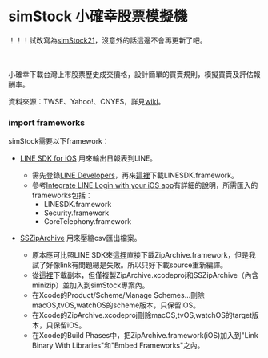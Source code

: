 # simStock 小確幸股票模擬機

！！！試改寫為[simStock21](https://github.com/peiyu66/simStock21)，沒意外的話這邊不會再更新了吧。
<br><br><br>

小確幸下載台灣上市股票歷史成交價格，設計簡單的買賣規則，模擬買賣及評估報酬率。

資料來源：TWSE、Yahoo!、CNYES，詳見[wiki](https://github.com/peiyu66/simStock/wiki/資料來源)。


### import frameworks
simStock需要以下framework：
* [LINE SDK for iOS](https://github.com/archmagees/LineSDK) 用來輸出日報表到LINE。
    * 需先登錄[LINE Developers](https://developers.line.me/en/)，再來[這裡](https://developers.line.me/en/docs/ios-sdk/)下載LINESDK.framework。
    * 參考[Integrate LINE Login with your iOS app](https://developers.line.me/en/docs/line-login/ios/integrate-line-login/)有詳細的說明，所需匯入的frameworks包括：
        * LINESDK.framework
        * Security.framework
        * CoreTelephony.framework

* [SSZipArchive](https://github.com/ZipArchive/ZipArchive) 用來壓縮csv匯出檔案。
    * 原本應可比照LINE SDK來[這裡](https://github.com/ZipArchive/ZipArchive/releases)直接下載ZipArchive.framework，但是我試了好像link有問題總是失敗。所以只好下載source重新編譯。
    * 從[這裡](https://github.com/ZipArchive/ZipArchive)下載副本，但僅複製ZipArchive.xcodeproj和SSZipArchive（內含minizip）並加入到simStock專案內。
    * 在Xcode的Product/Scheme/Manage Schemes...刪除macOS,tvOS,watchOS的scheme版本，只保留iOS。
    * 在Xcode的ZipArchive.xcodeproj刪除macOS,tvOS,watchOS的target版本，只保留iOS。
    * 在Xcode的Build Phases中，把ZipArchive.framework(iOS)加入到"Link Binary With Libraries"和"Embed Frameworks"之內。
